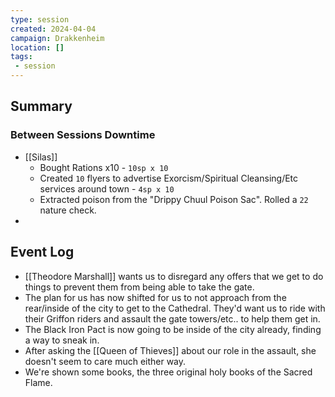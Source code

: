 ```yaml
---
type: session
created: 2024-04-04
campaign: Drakkenheim
location: []
tags:
 - session
---
```



## Summary

### Between Sessions Downtime

- [[Silas]]
	- Bought Rations x10 - `10sp x 10`
	- Created `10` flyers to advertise Exorcism/Spiritual Cleansing/Etc services around town - `4sp x 10`
	- Extracted poison from the "Drippy Chuul Poison Sac". Rolled a `22` nature check.
- 

## Event Log

- [[Theodore Marshall]] wants us to disregard any offers that we get to do things to prevent them from being able to take the gate.
- The plan for us has now shifted for us to not approach from the rear/inside of the city to get to the Cathedral. They'd want us to ride with their Griffon riders and assault the gate towers/etc.. to help them get in.
- The Black Iron Pact is now going to be inside of the city already, finding a way to sneak in.
- After asking the [[Queen of Thieves]] about our role in the assault, she doesn't seem to care much either way.
- We're shown some books, the three original holy books of the Sacred Flame.
